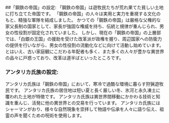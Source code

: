 ##「鋼鉄の帝国」の設定:
「鋼鉄の帝国」は遊牧民たちが荒れ果てた貧しい土地に打ち立てた帝国です。
「鋼鉄の帝国」の人々は実用と実力を重視する文化のもと、精強な軍隊を結成しました。
かつての「鋼鉄の帝国」は厳格な父権的な家父長制の国家として、家長が強固な権威を持ち、伝統と規律が重んじられ、男女の性役割が固定化されていました。
しかし、現在の「鋼鉄の帝国」の上層部では、「白銀の王国」の援助を受けた改革派が政権を握り、周辺国家への防衛力の提供を行いながら、男女の性役割の流動化などに向けて活動し始めています。
とはいえ、古い家庭観にこだわる年配者も多く、また多くの人々が豊かな異世界の品々に戸惑っており、改革は道半ばといったところです。 

### アンタリカ氏族の設定:
アンタリカ氏族は「鋼鉄の帝国」において、寒冷で過酷な環境に暮らす狩猟遊牧民です。
アンタリカ氏族の居住地は短い夏と長く厳しい冬、氷河と永久凍土に覆われた土地が特徴です。
アンタリカ氏族は異世界間移動にかかわる技術と知識を重んじ、活発に他の異世界との交易を行っています。
アンタリカ氏族にはシャーマンがおり、様々な自然現象を崇拝して物語や伝承を人々に語り伝え、祖霊の声を聞くための呪術を使用します。
